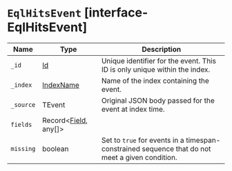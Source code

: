 # `EqlHitsEvent` [interface-EqlHitsEvent]

| Name | Type | Description |
| - | - | - |
| `_id` | [Id](./Id.md) | Unique identifier for the event. This ID is only unique within the index. |
| `_index` | [IndexName](./IndexName.md) | Name of the index containing the event. |
| `_source` | TEvent | Original JSON body passed for the event at index time. |
| `fields` | Record<[Field](./Field.md), any[]> | &nbsp; |
| `missing` | boolean | Set to `true` for events in a timespan-constrained sequence that do not meet a given condition. |

